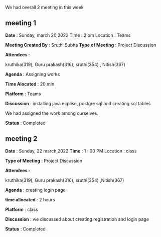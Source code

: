 We had overall 2 meeting in this week
## meeting 1
**Date** : Sunday, march 20,2022 Time : 2 pm Location : Teams

**Meeting Created By** : Sruthi Subha **Type of Meeting** : Project Discussion

**Attendees :**

kruthika(319), Guru prakash(316), sruthi(354) , Nitish(367)

**Agenda** : Assigning works 

**Time Alocated** : 20 min 

**Platform** : Teams 

**Discussion** : installing java ecplise, postgre sql and creating sql tables

We had assigned the work among ourselves. 

**Status** : Completed

## meeting 2

**Date** : Sunday, 22 march,2022 **Time** : 1 : 00 PM Location : class

**Type of Meeting** : Project Discussion

**Attendees :**

kruthika(319), Guru prakash(316), sruthi(354) ,Nitish(367)

**Agenda** : creating login page

**time allocated** : 2 hours

**Platform** : class 

**Discussion** : we discussed about creating registration and login page 

**Status** : Completed
